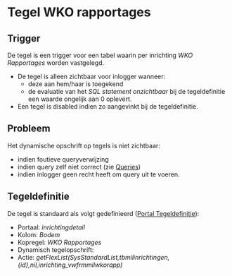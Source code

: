 # Tegel WKO rapportages

## Trigger

De tegel is een trigger voor een tabel waarin per inrichting *WKO Rapportages* worden vastgelegd.

* De tegel is alleen zichtbaar voor inlogger wanneer:
  * deze aan hem/haar is toegekend
  * de evaluatie van het *SQL statement onzichtbaar* bij de tegeldefinitie een waarde ongelijk aan 0 oplevert.
* Een tegel is disabled indien zo aangevinkt bij de tegeldefinitie.

## Probleem

Het dynamische opschrift op tegels is niet zichtbaar:

* indien foutieve queryverwijzing
* indien query zelf niet correct (zie [Queries](/instellen_inrichten/queries.md))
* indien inlogger geen recht heeft om query uit te voeren.

## Tegeldefinitie

De tegel is standaard als volgt gedefinieerd ([Portal Tegeldefinitie](/instellen_inrichten/portaldefinitie/portal_tegel.md)):

* Portaal: *inrichtingdetail*
* Kolom: *Bodem*
* Kopregel: *WKO Rapportages*
* Dynamisch tegelopschrift:
* Actie: *getFlexList(SysStandardList,tbmilinrichtingen,{id},nil,inrichting_vwfrmmilwkorapp)*
